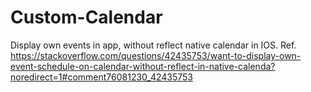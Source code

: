 # Custom-Calendar
Display own events in app, without reflect native calendar in IOS. Ref. https://stackoverflow.com/questions/42435753/want-to-display-own-event-schedule-on-calendar-without-reflect-in-native-calenda?noredirect=1#comment76081230_42435753
